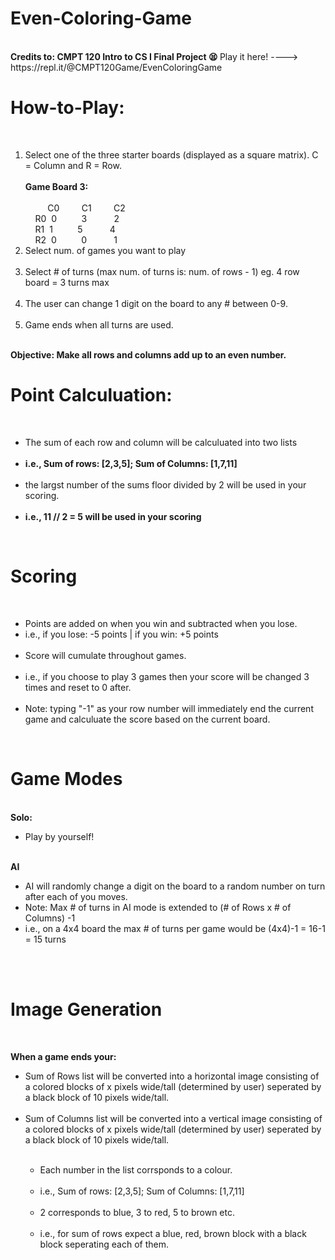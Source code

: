 # Even-Coloring-Game 
<br>
<b> Credits to: CMPT 120 Intro to CS I Final Project 😫 </b> 
Play it here! ----> https://repl.it/@CMPT120Game/EvenColoringGame
<br>

# How-to-Play: 

<br> 
<ol>
<li> Select one of the three starter boards (displayed as a square matrix). C = Column and R = Row.
<br><br>
 <b> Game Board 3: </b>
<br>
 <br>&nbsp;&nbsp;&nbsp;&nbsp;&nbsp;&nbsp;&nbsp;&nbsp;&nbsp;C0 &nbsp;&nbsp;&nbsp;&nbsp;&nbsp;&nbsp;&nbsp;&nbsp;C1 &nbsp;&nbsp;&nbsp;&nbsp;&nbsp;&nbsp;&nbsp;           C2 <br> 
&nbsp;&nbsp;&nbsp;&nbsp;R0&nbsp; 0 &nbsp;&nbsp;&nbsp;&nbsp;&nbsp;&nbsp;&nbsp;&nbsp; 3 &nbsp;&nbsp;&nbsp;&nbsp;&nbsp;&nbsp;&nbsp;&nbsp;&nbsp; 2 <br>
&nbsp;&nbsp;&nbsp;&nbsp;R1&nbsp; 1 &nbsp;&nbsp;&nbsp;&nbsp;&nbsp;&nbsp;&nbsp;&nbsp; 5 &nbsp;&nbsp;&nbsp;&nbsp;&nbsp;&nbsp;&nbsp;&nbsp;&nbsp; 4 <br>
&nbsp;&nbsp;&nbsp;&nbsp;R2&nbsp; 0 &nbsp;&nbsp;&nbsp;&nbsp;&nbsp;&nbsp;&nbsp;&nbsp; 0 &nbsp;&nbsp;&nbsp;&nbsp;&nbsp;&nbsp;&nbsp;&nbsp;&nbsp; 1 <br> 
</li>
<li> Select num. of games you want to play </li> 
<br>
<li> Select # of turns (max num. of turns is: num. of rows - 1) eg. 4 row board = 3 turns max </li>
<br>
<li> The user can change 1 digit on the board to any # between 0-9. </li>
<br>
<li> Game ends when all turns are used. </li>
<br>
 </ol> 
<b> Objective: Make all rows and columns add up to an even number. </b> 
<br> 

# Point Calculuation: 
<br>
<ul>
 <li> The sum of each row and column will be calculuated into two lists </li>
<br>
 <li><b> i.e., Sum of rows: [2,3,5]; Sum of Columns: [1,7,11] </b> </li> 
<br>
 <li> the largst number of the sums floor divided by 2 will be used in your scoring. </li> 
<br>
 <li><b> i.e., 11 // 2 = 5 will be used in your scoring </b> </li>
</ul>
<br>

# Scoring
<br>
<ul>
 <li>  Points are added on when you win and subtracted when you lose. </li>
 <li> i.e., if you lose: -5 points | if you win: +5 points </li> 
<br>
 <li> Score will cumulate throughout games. </li>
<br>
<li> i.e., if you choose to play 3 games then your score will be changed 3 times and reset to 0 after. </li>
<br>
<li> Note: typing "-1" as your row number will immediately end the current game and calculuate the score based on the current board. </li> 
</ul> 
<br>

# Game Modes
<br>
<b> Solo: </b>
<ul>
 <li> Play by yourself! </li>
</ul>
<br> 
<b> AI </b>
<ul>
 <li> AI will randomly change a digit on the board to a random number on turn after each of you moves. </li>
 <li> Note: Max # of turns in AI mode is extended to (# of Rows x # of Columns) -1 </li>
 <li>i.e., on a 4x4 board the max # of turns per game would be (4x4)-1 = 16-1 = 15 turns </li>
</ul>
<br><br>


# Image Generation
<br>

<b> When a game ends your: </b>
<br>
<ul>
<li> Sum of Rows list will be converted into a horizontal image consisting of a colored blocks of x pixels wide/tall (determined by user) seperated by a black block of 10 pixels wide/tall. </li>
<br> 
<li> Sum of Columns list will be converted into a vertical image consisting of a colored blocks of x pixels wide/tall (determined by user) seperated by a black block of 10 pixels wide/tall. </li>
<br>
<ul>
 <li> Each number in the list corrsponds to a colour. </li>
<br>
 <li> i.e., Sum of rows: [2,3,5]; Sum of Columns: [1,7,11] </li>
<br>
 <li> 2 corresponds to blue, 3 to red, 5 to brown etc. </li>
<br>
<li> i.e., for sum of rows expect a blue, red, brown block with a black block seperating each of them. </li>



